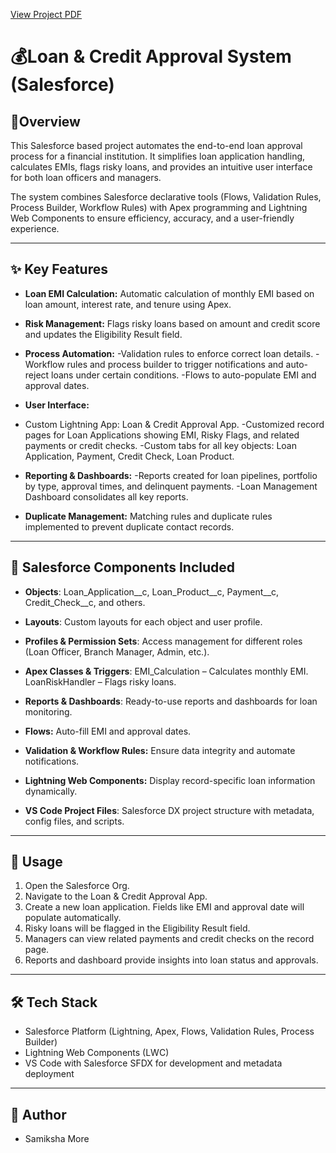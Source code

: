 [View Project PDF](https://github.com/samikshamore2004/Loan-Credit-Approval-System/blob/main/Project%20Title_Loan%20%26%20Credit%20Approval%20System%20(3).pdf)
# 💰Loan & Credit Approval System (Salesforce)

## 📌Overview

This Salesforce based project automates the end-to-end loan approval process for a financial institution. It simplifies loan application handling, calculates EMIs, flags risky loans, and provides an intuitive user interface for both loan officers and managers.

The system combines Salesforce declarative tools (Flows, Validation Rules, Process Builder, Workflow Rules) with Apex programming and Lightning Web Components to ensure efficiency, accuracy, and a user-friendly experience.


---

## ✨ Key Features

- **Loan EMI Calculation:** Automatic calculation of monthly EMI based on loan amount, interest rate, and tenure using Apex.
  
- **Risk Management:** Flags risky loans based on amount and credit score and updates the Eligibility Result field.
  
- **Process Automation:** 
-Validation rules to enforce correct loan details.
-Workflow rules and process builder to trigger notifications and auto-reject loans under certain conditions.
-Flows to auto-populate EMI and approval dates.

- **User Interface:**
- Custom Lightning App: Loan & Credit Approval App.
-Customized record pages for Loan Applications showing EMI, Risky Flags, and related payments or credit checks.
-Custom tabs for all key objects: Loan Application, Payment, Credit Check, Loan Product.

- **Reporting & Dashboards:** 
-Reports created for loan pipelines, portfolio by type, approval times, and delinquent payments.
-Loan Management Dashboard consolidates all key reports.

- **Duplicate Management:** Matching rules and duplicate rules implemented to prevent duplicate contact records.

---

## 🧩 Salesforce Components Included

- **Objects**: Loan_Application__c, Loan_Product__c, Payment__c, Credit_Check__c, and others.
- **Layouts**: Custom layouts for each object and user profile.
- **Profiles & Permission Sets**: Access management for different roles (Loan Officer, Branch Manager, Admin, etc.).
- **Apex Classes & Triggers**: EMI_Calculation – Calculates monthly EMI. LoanRiskHandler – Flags risky loans.
- **Reports & Dashboards**: Ready-to-use reports and dashboards for loan monitoring.
- **Flows:** Auto-fill EMI and approval dates.

- **Validation & Workflow Rules:** Ensure data integrity and automate notifications.

- **Lightning Web Components:** Display record-specific loan information dynamically.
- **VS Code Project Files**: Salesforce DX project structure with metadata, config files, and scripts.

---

## 🚀 Usage
1. Open the Salesforce Org.
2. Navigate to the Loan & Credit Approval App.
3. Create a new loan application. Fields like EMI and approval date will populate automatically.
4. Risky loans will be flagged in the Eligibility Result field.
5. Managers can view related payments and credit checks on the record page.
6. Reports and dashboard provide insights into loan status and approvals.

---
## 🛠️ Tech Stack
- Salesforce Platform (Lightning, Apex, Flows, Validation Rules, Process Builder)
- Lightning Web Components (LWC)
- VS Code with Salesforce SFDX for development and metadata deployment
---
## 👤 Author
- Samiksha More
